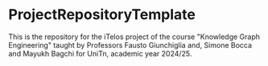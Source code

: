 # ProjectRepositoryTemplate
This is the repository for the iTelos project of the course "Knowledge Graph Engineering" taught by Professors Fausto Giunchiglia and, Simone Bocca and Mayukh Bagchi for UniTn, academic year 2024/25. 
